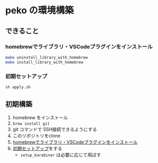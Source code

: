 # peko の環境構築

## できること

### homebrewでライブラリ・VSCodeプラグインをインストール

```sh
make uninstall_library_with_homebrew
make install_library_with_homebrew
```

### 初期セットアップ

```sh
sh apply.sh
```

## 初期構築

1. homebrew をインストール
1. `brew install git`
1. git コマンドで SSH接続できるようにする
1. このリポジトリをclone
1. [homebrewでライブラリ・VSCodeプラグインをインストール](./#homebrewでライブラリ・VSCodeプラグインをインストール)
1. [初期セットアップ](./#初期セットアップ)をする
    - `setup_karabiner` は必要に応じて飛ばす
